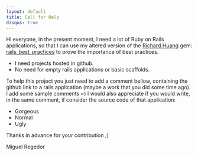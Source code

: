 ```yaml
---
layout: default
title: Call for Help
disqus: true
---
```


Hi everyone, in the present moment, I need a lot of Ruby on Rails applications, 
so that I can use my altered version of the [Richard Huang](https://github.com/flyerhzm) gem: 
[rails_best_practices](https://github.com/regedor/rails_best_practices)
to prove the importance of best practices. 

* I need projects hosted in github.  
* No need for empty rails applications or basic scaffolds.

To help this project you just need to add a comment bellow, containing the github link to a rails application 
(maybe a work that you did some time ago). I add some sample comments =)
I would also appreciate if you would write, in the same comment, if consider the source code of that application:

* Gorgeous
* Normal
* Ugly

Thanks in advance for your contribution ;)

<p class="post-author">Miguel Regedor</p>